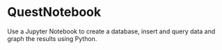 # QuestNotebook
Use a Jupyter Notebook to create a database, insert and query data and graph the results using Python.

